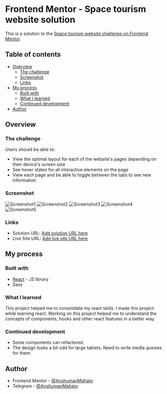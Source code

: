 # Frontend Mentor - Space tourism website solution

This is a solution to the [Space tourism website challenge on Frontend Mentor](https://www.frontendmentor.io/challenges/space-tourism-multipage-website-gRWj1URZ3).

## Table of contents

- [Overview](#overview)
  - [The challenge](#the-challenge)
  - [Screenshot](#screenshot)
  - [Links](#links)
- [My process](#my-process)
  - [Built with](#built-with)
  - [What I learned](#what-i-learned)
  - [Continued development](#continued-development)
- [Author](#author)

## Overview

### The challenge

Users should be able to:

- View the optimal layout for each of the website's pages depending on their device's screen size
- See hover states for all interactive elements on the page
- View each page and be able to toggle between the tabs to see new information

### Screenshot

![Screenshot1](https://graph.org/file/8d36f585acb3a4484fb48.jpg)
![Screenshot2](https://graph.org/file/38e17f996294450ddec21.jpg)
![Screenshot3](https://graph.org/file/0f834bf08f4df147e73db.jpg)
![Screenshot4](https://graph.org/file/909e37613bfa5599528e0.jpg)
![Screenshot5](https://graph.org/file/54453c543bf2c8669063e.jpg)

### Links

- Solution URL: [Add solution URL here](https://github.com/AnshumanMahato/space-travel-frontendmentor)
- Live Site URL: [Add live site URL here](https://your-live-site-url.com)

## My process

### Built with

- [React](https://reactjs.org/) - JS library
- Sass

### What I learned

This project helped me to consolidate my react skills. I made this project while learning react. Working on this project helped me to understand the concepts of components, hooks and other react features in a better way.

### Continued development

- Some components can refactored.
- The design looks a bit odd for large tablets. Need to write media quesies for them.

## Author

- Frontend Mentor - [@AnshumanMahato](https://www.frontendmentor.io/profile/AnshumanMahato)
- Telegram - [@AnshumanMahato](https://t.me/AnshumanMahato)
